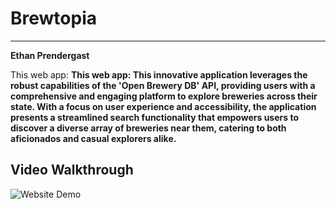 # Brewtopia
---
**Ethan Prendergast**

This web app: **This web app: This innovative application leverages the robust capabilities of the 'Open Brewery DB' API, providing users with a comprehensive and engaging platform to explore breweries across their state. With a focus on user experience and accessibility, the application presents a streamlined search functionality that empowers users to discover a diverse array of breweries near them, catering to both aficionados and casual explorers alike.**

## Video Walkthrough

![Website Demo](/src/assets/brew.gif)
